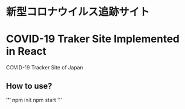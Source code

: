 # 新型コロナウイルス追跡サイト

# COVID-19 Traker Site Implemented in React

COVID-19 Tracker Site of Japan

## How to use?

'''
npm init
npm start
'''

